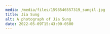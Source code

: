```yaml
---
media: /media/files/1598546557319_sungil.jpg
title: Jia Sung
alt: A photograph of Jia Sung
date: 2022-05-09T15:43:00-0500
---
```

